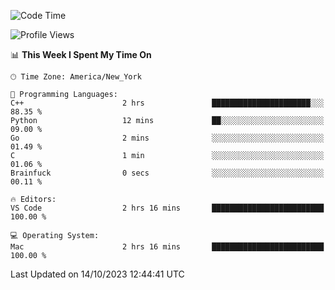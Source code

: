 <!--START_SECTION:waka-->
![Code Time](http://img.shields.io/badge/Code%20Time-554%20hrs%2050%20mins-blue)

![Profile Views](http://img.shields.io/badge/Profile%20Views-0-blue)

📊 **This Week I Spent My Time On** 

```text
🕑︎ Time Zone: America/New_York

💬 Programming Languages: 
C++                      2 hrs               ██████████████████████░░░   88.35 % 
Python                   12 mins             ██░░░░░░░░░░░░░░░░░░░░░░░   09.00 % 
Go                       2 mins              ░░░░░░░░░░░░░░░░░░░░░░░░░   01.49 % 
C                        1 min               ░░░░░░░░░░░░░░░░░░░░░░░░░   01.06 % 
Brainfuck                0 secs              ░░░░░░░░░░░░░░░░░░░░░░░░░   00.11 % 

🔥 Editors: 
VS Code                  2 hrs 16 mins       █████████████████████████   100.00 % 

💻 Operating System: 
Mac                      2 hrs 16 mins       █████████████████████████   100.00 % 
```


 Last Updated on 14/10/2023 12:44:41 UTC
<!--END_SECTION:waka-->
